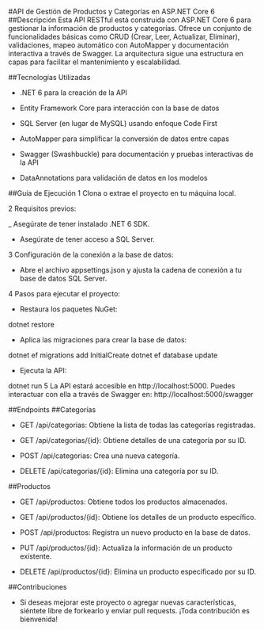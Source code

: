 #API de Gestión de Productos y Categorías en ASP.NET Core 6
##Descripción
Esta API RESTful está construida con ASP.NET Core 6 para gestionar la información de productos y categorías. Ofrece un conjunto de funcionalidades básicas como CRUD (Crear, Leer, Actualizar, Eliminar), validaciones, mapeo automático con AutoMapper y documentación interactiva a través de Swagger. La arquitectura sigue una estructura en capas para facilitar el mantenimiento y escalabilidad.

##Tecnologías Utilizadas
- .NET 6 para la creación de la API

- Entity Framework Core para interacción con la base de datos

- SQL Server (en lugar de MySQL) usando enfoque Code First

- AutoMapper para simplificar la conversión de datos entre capas

- Swagger (Swashbuckle) para documentación y pruebas interactivas de la API

- DataAnnotations para validación de datos en los modelos

##Guía de Ejecución
1 Clona o extrae el proyecto en tu máquina local.

2 Requisitos previos:

_ Asegúrate de tener instalado .NET 6 SDK.

- Asegúrate de tener acceso a SQL Server.

3 Configuración de la conexión a la base de datos:

- Abre el archivo appsettings.json y ajusta la cadena de conexión a tu base de datos SQL Server.

4 Pasos para ejecutar el proyecto:

- Restaura los paquetes NuGet:


dotnet restore
- Aplica las migraciones para crear la base de datos:

dotnet ef migrations add InitialCreate
dotnet ef database update
- Ejecuta la API:

dotnet run
5 La API estará accesible en http://localhost:5000. Puedes interactuar con ella a través de Swagger en:
http://localhost:5000/swagger

##Endpoints
##Categorías
- GET /api/categorias: Obtiene la lista de todas las categorías registradas.

- GET /api/categorias/{id}: Obtiene detalles de una categoría por su ID.

- POST /api/categorias: Crea una nueva categoría.

- DELETE /api/categorias/{id}: Elimina una categoría por su ID.

##Productos
- GET /api/productos: Obtiene todos los productos almacenados.

- GET /api/productos/{id}: Obtiene los detalles de un producto específico.

- POST /api/productos: Registra un nuevo producto en la base de datos.

- PUT /api/productos/{id}: Actualiza la información de un producto existente.

- DELETE /api/productos/{id}: Elimina un producto especificado por su ID.

##Contribuciones
- Si deseas mejorar este proyecto o agregar nuevas características, siéntete libre de forkearlo y enviar pull requests. ¡Toda contribución es bienvenida!

